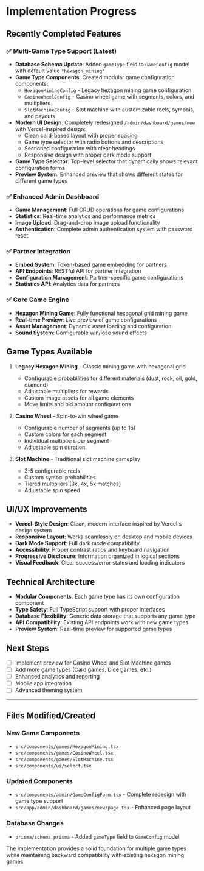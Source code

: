 # Implementation Progress

## Recently Completed Features

### ✅ Multi-Game Type Support (Latest)
- **Database Schema Update**: Added `gameType` field to `GameConfig` model with default value `"hexagon_mining"`
- **Game Type Components**: Created modular game configuration components:
  - `HexagonMiningConfig` - Legacy hexagon mining game configuration
  - `CasinoWheelConfig` - Casino wheel game with segments, colors, and multipliers
  - `SlotMachineConfig` - Slot machine with customizable reels, symbols, and payouts
- **Modern UI Design**: Completely redesigned `/admin/dashboard/games/new` with Vercel-inspired design:
  - Clean card-based layout with proper spacing
  - Game type selector with radio buttons and descriptions
  - Sectioned configuration with clear headings
  - Responsive design with proper dark mode support
- **Game Type Selector**: Top-level selector that dynamically shows relevant configuration forms
- **Preview System**: Enhanced preview that shows different states for different game types

### ✅ Enhanced Admin Dashboard
- **Game Management**: Full CRUD operations for game configurations
- **Statistics**: Real-time analytics and performance metrics
- **Image Upload**: Drag-and-drop image upload functionality
- **Authentication**: Complete admin authentication system with password reset

### ✅ Partner Integration
- **Embed System**: Token-based game embedding for partners
- **API Endpoints**: RESTful API for partner integration
- **Configuration Management**: Partner-specific game configurations
- **Statistics API**: Analytics data for partners

### ✅ Core Game Engine
- **Hexagon Mining Game**: Fully functional hexagonal grid mining game
- **Real-time Preview**: Live preview of game configurations
- **Asset Management**: Dynamic asset loading and configuration
- **Sound System**: Configurable win/lose sound effects

## Game Types Available

1. **Legacy Hexagon Mining** - Classic mining game with hexagonal grid
   - Configurable probabilities for different materials (dust, rock, oil, gold, diamond)
   - Adjustable multipliers for rewards
   - Custom image assets for all game elements
   - Move limits and bid amount configurations

2. **Casino Wheel** - Spin-to-win wheel game
   - Configurable number of segments (up to 16)
   - Custom colors for each segment
   - Individual multipliers per segment
   - Adjustable spin duration

3. **Slot Machine** - Traditional slot machine gameplay
   - 3-5 configurable reels
   - Custom symbol probabilities
   - Tiered multipliers (3x, 4x, 5x matches)
   - Adjustable spin speed

## UI/UX Improvements

- **Vercel-Style Design**: Clean, modern interface inspired by Vercel's design system
- **Responsive Layout**: Works seamlessly on desktop and mobile devices
- **Dark Mode Support**: Full dark mode compatibility
- **Accessibility**: Proper contrast ratios and keyboard navigation
- **Progressive Disclosure**: Information organized in logical sections
- **Visual Feedback**: Clear success/error states and loading indicators

## Technical Architecture

- **Modular Components**: Each game type has its own configuration component
- **Type Safety**: Full TypeScript support with proper interfaces
- **Database Flexibility**: Generic data storage that supports any game type
- **API Compatibility**: Existing API endpoints work with new game types
- **Preview System**: Real-time preview for supported game types

## Next Steps

- [ ] Implement preview for Casino Wheel and Slot Machine games
- [ ] Add more game types (Card games, Dice games, etc.)
- [ ] Enhanced analytics and reporting
- [ ] Mobile app integration
- [ ] Advanced theming system

---

## Files Modified/Created

### New Game Components
- `src/components/games/HexagonMining.tsx`
- `src/components/games/CasinoWheel.tsx`
- `src/components/games/SlotMachine.tsx`
- `src/components/ui/select.tsx`

### Updated Components
- `src/components/admin/GameConfigForm.tsx` - Complete redesign with game type support
- `src/app/admin/dashboard/games/new/page.tsx` - Enhanced page layout

### Database Changes
- `prisma/schema.prisma` - Added `gameType` field to `GameConfig` model

The implementation provides a solid foundation for multiple game types while maintaining backward compatibility with existing hexagon mining games.